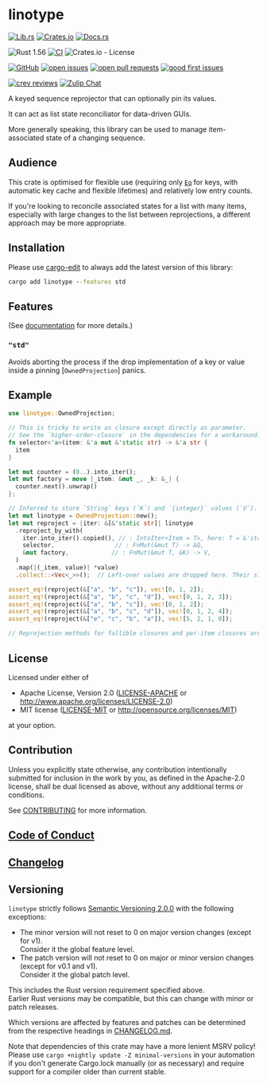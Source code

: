 # linotype

[![Lib.rs](https://img.shields.io/badge/Lib.rs-*-84f)](https://lib.rs/crates/linotype)
[![Crates.io](https://img.shields.io/crates/v/linotype)](https://crates.io/crates/linotype)
[![Docs.rs](https://docs.rs/linotype/badge.svg)](https://docs.rs/linotype)

![Rust 1.56](https://img.shields.io/static/v1?logo=Rust&label=&message=1.56&color=grey)
[![CI](https://github.com/Tamschi/linotype/workflows/CI/badge.svg?branch=develop)](https://github.com/Tamschi/linotype/actions?query=workflow%3ACI+branch%3Adevelop)
![Crates.io - License](https://img.shields.io/crates/l/linotype/0.0.1)

[![GitHub](https://img.shields.io/static/v1?logo=GitHub&label=&message=%20&color=grey)](https://github.com/Tamschi/linotype)
[![open issues](https://img.shields.io/github/issues-raw/Tamschi/linotype)](https://github.com/Tamschi/linotype/issues)
[![open pull requests](https://img.shields.io/github/issues-pr-raw/Tamschi/linotype)](https://github.com/Tamschi/linotype/pulls)
[![good first issues](https://img.shields.io/github/issues-raw/Tamschi/linotype/good%20first%20issue?label=good+first+issues)](https://github.com/Tamschi/linotype/contribute)

[![crev reviews](https://web.crev.dev/rust-reviews/badge/crev_count/linotype.svg)](https://web.crev.dev/rust-reviews/crate/linotype/)
[![Zulip Chat](https://img.shields.io/endpoint?label=chat&url=https%3A%2F%2Fiteration-square-automation.schichler.dev%2F.netlify%2Ffunctions%2Fstream_subscribers_shield%3Fstream%3Dproject%252Flinotype)](https://iteration-square.schichler.dev/#narrow/stream/project.2Flinotype)

A keyed sequence reprojector that can optionally pin its values.

It can act as list state reconciliator for data-driven GUIs.

More generally speaking, this library can be used to manage item-associated state of a changing sequence.

## Audience

This crate is optimised for flexible use (requiring only [`Eq`](https://doc.rust-lang.org/stable/std/cmp/trait.Eq.html) for keys, with automatic key cache and flexible lifetimes) and relatively low entry counts.

If you're looking to reconcile associated states for a list with many items,
especially with large changes to the list between reprojections, a different
approach may be more appropriate.

## Installation

Please use [cargo-edit](https://crates.io/crates/cargo-edit) to always add the latest version of this library:

```cmd
cargo add linotype --features std
```

## Features

(See [documentation](https://docs.rs/linotype/0.0.1/#features) for more details.)

### `"std"`

Avoids aborting the process if the drop implementation of a key or value inside a pinning [`OwnedProjection`] panics.

## Example

```rust
use linotype::OwnedProjection;

// This is tricky to write as closure except directly as parameter.
// See the `higher-order-closure` in the dependencies for a workaround.
fn selector<'a>(item: &'a mut &'static str) -> &'a str {
  item
}

let mut counter = (0..).into_iter();
let mut factory = move |_item: &mut _, _k: &_| {
  counter.next().unwrap()
};

// Inferred to store `String` keys (`K`) and `{integer}` values (`V`).
let mut linotype = OwnedProjection::new();
let mut reproject = |iter: &[&'static str]| linotype
  .reproject_by_with(
    iter.into_iter().copied(), // : IntoIter<Item = T>, here: T = &'static str
    selector,                 // : FnMut(&mut T) -> &Q,
    &mut factory,            // : FnMut(&mut T, &K) -> V,
  )
  .map(|(_item, value)| *value)
  .collect::<Vec<_>>();  // Left-over values are dropped here. Their slots are recycled.

assert_eq!(reproject(&["a", "b", "c"]), vec![0, 1, 2]);
assert_eq!(reproject(&["a", "b", "c", "d"]), vec![0, 1, 2, 3]);
assert_eq!(reproject(&["a", "b", "c"]), vec![0, 1, 2]);
assert_eq!(reproject(&["a", "b", "c", "d"]), vec![0, 1, 2, 4]);
assert_eq!(reproject(&["e", "c", "b", "a"]), vec![5, 2, 1, 0]);

// Reprojection methods for fallible closures and per-item closures are also available.
```

## License

Licensed under either of

- Apache License, Version 2.0
   ([LICENSE-APACHE](LICENSE-APACHE) or <http://www.apache.org/licenses/LICENSE-2.0>)
- MIT license
   ([LICENSE-MIT](LICENSE-MIT) or <http://opensource.org/licenses/MIT>)

at your option.

## Contribution

Unless you explicitly state otherwise, any contribution intentionally submitted
for inclusion in the work by you, as defined in the Apache-2.0 license, shall be
dual licensed as above, without any additional terms or conditions.

See [CONTRIBUTING](CONTRIBUTING.md) for more information.

## [Code of Conduct](CODE_OF_CONDUCT.md)

## [Changelog](CHANGELOG.md)

## Versioning

`linotype` strictly follows [Semantic Versioning 2.0.0](https://semver.org/spec/v2.0.0.html) with the following exceptions:

- The minor version will not reset to 0 on major version changes (except for v1).  
Consider it the global feature level.
- The patch version will not reset to 0 on major or minor version changes (except for v0.1 and v1).  
Consider it the global patch level.

This includes the Rust version requirement specified above.  
Earlier Rust versions may be compatible, but this can change with minor or patch releases.

Which versions are affected by features and patches can be determined from the respective headings in [CHANGELOG.md](CHANGELOG.md).

Note that dependencies of this crate may have a more lenient MSRV policy!
Please use `cargo +nightly update -Z minimal-versions` in your automation if you don't generate Cargo.lock manually (or as necessary) and require support for a compiler older than current stable.
